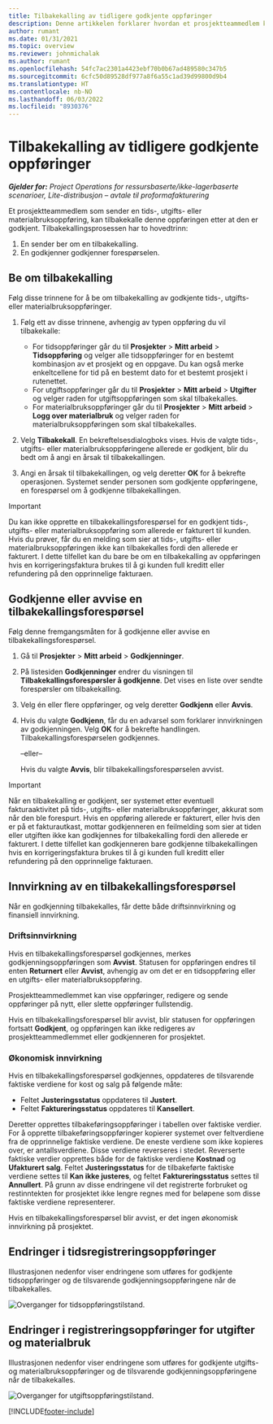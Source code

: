 ```yaml
---
title: Tilbakekalling av tidligere godkjente oppføringer
description: Denne artikkelen forklarer hvordan et prosjektteammedlem kan be om tilbakekalling av tidligere sendte og godkjente oppføringer for tids-, utgifts- og materialbruk, og hvordan en prosjektleder kan godkjenne eller avvise forespørsler om tilbakekalling.
author: rumant
ms.date: 01/31/2021
ms.topic: overview
ms.reviewer: johnmichalak
ms.author: rumant
ms.openlocfilehash: 54fc7ac2301a4423ebf70b0b67ad489580c347b5
ms.sourcegitcommit: 6cfc50d89528df977a8f6a55c1ad39d99800d9b4
ms.translationtype: HT
ms.contentlocale: nb-NO
ms.lasthandoff: 06/03/2022
ms.locfileid: "8930376"
---
```

# <a name="recall-previously-approved-entries"></a>Tilbakekalling av tidligere godkjente oppføringer

_**Gjelder for:** Project Operations for ressursbaserte/ikke-lagerbaserte scenarioer, Lite-distribusjon – avtale til proformafakturering_

Et prosjektteammedlem som sender en tids-, utgifts- eller materialbruksoppføring, kan tilbakekalle denne oppføringen etter at den er godkjent. Tilbakekallingsprosessen har to hovedtrinn:

1. En sender ber om en tilbakekalling.
2. En godkjenner godkjenner forespørselen.

## <a name="request-a-recall"></a>Be om tilbakekalling

Følg disse trinnene for å be om tilbakekalling av godkjente tids-, utgifts- eller materialbruksoppføringer.

1. Følg ett av disse trinnene, avhengig av typen oppføring du vil tilbakekalle:

    - For tidsoppføringer går du til **Prosjekter** \> **Mitt arbeid** \> **Tidsoppføring** og velger alle tidsoppføringer for en bestemt kombinasjon av et prosjekt og en oppgave. Du kan også merke enkeltcellene for tid på en bestemt dato for et bestemt prosjekt i rutenettet.
    - For utgiftsoppføringer går du til **Prosjekter** \> **Mitt arbeid** \> **Utgifter** og velger raden for utgiftsoppføringen som skal tilbakekalles.
    - For materialbruksoppføringer går du til **Prosjekter** \> **Mitt arbeid** \> **Logg over materialbruk** og velger raden for materialbruksoppføringen som skal tilbakekalles.

2. Velg **Tilbakekall**. En bekreftelsesdialogboks vises. Hvis de valgte tids-, utgifts- eller materialbruksoppføringene allerede er godkjent, blir du bedt om å angi en årsak til tilbakekallingen.
3. Angi en årsak til tilbakekallingen, og velg deretter **OK** for å bekrefte operasjonen. Systemet sender personen som godkjente oppføringene, en forespørsel om å godkjenne tilbakekallingen.

> [!IMPORTANT]
> Du kan ikke opprette en tilbakekallingsforespørsel for en godkjent tids-, utgifts- eller materialbruksoppføring som allerede er fakturert til kunden. Hvis du prøver, får du en melding som sier at tids-, utgifts- eller materialbruksoppføringen ikke kan tilbakekalles fordi den allerede er fakturert. I dette tilfellet kan du bare be om en tilbakekalling av oppføringen hvis en korrigeringsfaktura brukes til å gi kunden full kreditt eller refundering på den opprinnelige fakturaen.

## <a name="approve-or-reject-a-recall-request"></a>Godkjenne eller avvise en tilbakekallingsforespørsel

Følg denne fremgangsmåten for å godkjenne eller avvise en tilbakekallingsforespørsel.

1. Gå til **Prosjekter** \> **Mitt arbeid** \> **Godkjenninger**.
2. På listesiden **Godkjenninger** endrer du visningen til **Tilbakekallingsforespørsler å godkjenne**. Det vises en liste over sendte forespørsler om tilbakekalling.
3. Velg én eller flere oppføringer, og velg deretter **Godkjenn** eller **Avvis**.
4. Hvis du valgte **Godkjenn**, får du en advarsel som forklarer innvirkningen av godkjenningen. Velg **OK** for å bekrefte handlingen. Tilbakekallingsforespørselen godkjennes.

    –eller–

    Hvis du valgte **Avvis**, blir tilbakekallingsforespørselen avvist.

> [!IMPORTANT]
> Når en tilbakekalling er godkjent, ser systemet etter eventuell fakturaaktivitet på tids-, utgifts- eller materialbruksoppføringer, akkurat som når den ble forespurt. Hvis en oppføring allerede er fakturert, eller hvis den er på et fakturautkast, mottar godkjenneren en feilmelding som sier at tiden eller utgiften ikke kan godkjennes for tilbakekalling fordi den allerede er fakturert. I dette tilfellet kan godkjenneren bare godkjenne tilbakekallingen hvis en korrigeringsfaktura brukes til å gi kunden full kreditt eller refundering på den opprinnelige fakturaen.

## <a name="impact-of-a-recall-request"></a>Innvirkning av en tilbakekallingsforespørsel

Når en godkjenning tilbakekalles, får dette både driftsinnvirkning og finansiell innvirkning.

### <a name="operational-impact"></a>Driftsinnvirkning

Hvis en tilbakekallingsforespørsel godkjennes, merkes godkjenningsoppføringen som **Avvist**. Statusen for oppføringen endres til enten **Returnert** eller **Avvist**, avhengig av om det er en tidsoppføring eller en utgifts- eller materialbruksoppføring.

Prosjektteammedlemmet kan vise oppføringer, redigere og sende oppføringer på nytt, eller slette oppføringer fullstendig.

Hvis en tilbakekallingsforespørsel blir avvist, blir statusen for oppføringen fortsatt **Godkjent**, og oppføringen kan ikke redigeres av prosjektteammedlemmet eller godkjenneren for prosjektet.

### <a name="financial-impact"></a>Økonomisk innvirkning

Hvis en tilbakekallingsforespørsel godkjennes, oppdateres de tilsvarende faktiske verdiene for kost og salg på følgende måte:

- Feltet **Justeringsstatus** oppdateres til **Justert**.
- Feltet **Faktureringsstatus** oppdateres til **Kansellert**.

Deretter opprettes tilbakeføringsoppføringer i tabellen over faktiske verdier. For å opprette tilbakeføringsoppføringer kopierer systemet over feltverdiene fra de opprinnelige faktiske verdiene. De eneste verdiene som ikke kopieres over, er antallsverdiene. Disse verdiene reverseres i stedet. Reverserte faktiske verdier opprettes både for de faktiske verdiene **Kostnad** og **Ufakturert salg**. Feltet **Justeringsstatus** for de tilbakeførte faktiske verdiene settes til **Kan ikke justeres**, og feltet **Faktureringsstatus** settes til **Annullert**. På grunn av disse endringene vil det registrerte forbruket og restinntekten for prosjektet ikke lengre regnes med for beløpene som disse faktiske verdiene representerer.

Hvis en tilbakekallingsforespørsel blir avvist, er det ingen økonomisk innvirkning på prosjektet.

## <a name="changes-to-time-entry-records"></a>Endringer i tidsregistreringsoppføringer

Illustrasjonen nedenfor viser endringene som utføres for godkjente tidsoppføringer og de tilsvarende godkjenningsoppføringene når de tilbakekalles.

![Overganger for tidsoppføringstilstand.](media/TimeEntryStateTransitions.png)

## <a name="changes-to-expense-and-material-usage-entry-records"></a>Endringer i registreringsoppføringer for utgifter og materialbruk

Illustrasjonen nedenfor viser endringene som utføres for godkjente utgifts- og materialbruksoppføringer og de tilsvarende godkjenningsoppføringene når de tilbakekalles.

![Overganger for utgiftsoppføringstilstand.](media/ExpenseEntryStateTransitions.png)

[!INCLUDE[footer-include](../includes/footer-banner.md)]
